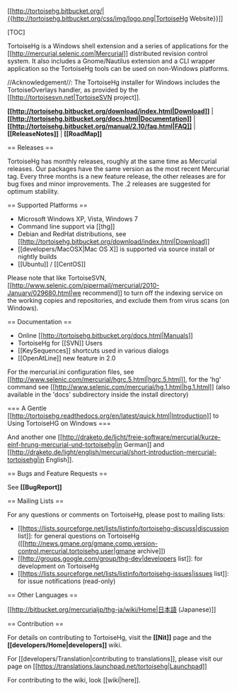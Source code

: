 [[http://tortoisehg.bitbucket.org/|{{http://tortoisehg.bitbucket.org/css/img/logo.png|TortoiseHg Website}}]]

[TOC]

TortoiseHg is a Windows shell extension and a series of applications for
the [[http://mercurial.selenic.com|Mercurial]] distributed
revision control system. It also includes a Gnome/Nautilus extension and a CLI
wrapper application so the TortoiseHg tools can be used on non-Windows
platforms.

//Acknowledgement//: The TortoiseHg installer for Windows includes the TortoiseOverlays handler, as provided by the [[http://tortoisesvn.net|TortoiseSVN project]].

**[[http://tortoisehg.bitbucket.org/download/index.html|Download]]** | 
**[[http://tortoisehg.bitbucket.org/docs.html|Documentation]]** |
**[[http://tortoisehg.bitbucket.org/manual/2.10/faq.html|FAQ]]** |
**[[ReleaseNotes]]** |  **[[RoadMap]]**

== Releases ==

TortoiseHg has monthly releases, roughly at the same time as Mercurial releases. Our packages have the same version as the most recent Mercurial tag.  Every three months is a new feature release, the other releases are for bug fixes and minor improvements.  The .2 releases are suggested for optimum stability.

== Supported Platforms ==

* Microsoft Windows XP, Vista, Windows 7
* Command line support via [[thg]]
* Debian and RedHat distributions, see [[http://tortoisehg.bitbucket.org/download/index.html|Download]]
* [[developers/MacOSX|Mac OS X]] is supported via source install or nightly builds
* [[Ubuntu]] / [[CentOS]]

Please note that like TortoiseSVN, [[http://www.selenic.com/pipermail/mercurial/2010-January/029680.html|we recommend]] to turn off the indexing service on the working copies and repositories, and exclude them from virus scans (on Windows).

== Documentation ==

* Online [[http://tortoisehg.bitbucket.org/docs.html|Manuals]]
* TortoiseHg for [[SVN]] Users
* [[KeySequences]] shortcuts used in various dialogs
* [[OpenAtLine]] new feature in 2.0

For the mercurial.ini configuration files, see [[http://www.selenic.com/mercurial/hgrc.5.html|hgrc.5.html]], for the 'hg' command see [[http://www.selenic.com/mercurial/hg.1.html|hg.1.html]]
(also available in the 'docs' subdirectory inside the install directory)

=== A Gentle [[http://tortoisehg.readthedocs.org/en/latest/quick.html|Introduction]] to Using TortoiseHG on Windows ===

And another one [[http://draketo.de/licht/freie-software/mercurial/kurze-einf-hrung-mercurial-und-tortoisehg|in German]] and [[http://draketo.de/light/english/mercurial/short-introduction-mercurial-tortoisehg|in English]]. 

== Bugs and Feature Requests ==

See **[[BugReport]]**

== Mailing Lists ==

For any questions or comments on TortoiseHg, please post to mailing lists:

* [[https://lists.sourceforge.net/lists/listinfo/tortoisehg-discuss|discussion list]]:
  for general questions on TortoiseHg
  ([[http://news.gmane.org/gmane.comp.version-control.mercurial.tortoisehg.user|gmane archive]])
* [[http://groups.google.com/group/thg-dev|developers list]]:
  for development on TortoiseHg
* [[https://lists.sourceforge.net/lists/listinfo/tortoisehg-issues|issues list]]:
  for issue notifications (read-only)

== Other Languages ==

[[http://bitbucket.org/mercurialjp/thg-ja/wiki/Home|日本語 (Japanese)]]

== Contribution ==

For details on contributing to TortoiseHg, visit the **[[Nit]]** page and the
**[[developers/Home|developers]]** wiki.

For [[developers/Translation|contributing to translations]], please visit our page on [[https://translations.launchpad.net/tortoisehg|Launchpad]]

For contributing to the wiki, look [[wiki|here]].
